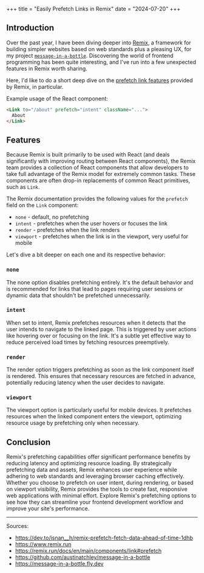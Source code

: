 +++
title = "Easily Prefetch Links in Remix"
date = "2024-07-20"
+++

## Introduction

Over the past year, I have been diving deeper into [Remix](https://www.remix.run), a framework for building simpler websites based on web standards plus a pleasing UX, for my project [`message-in-a-bottle`](https://github.com/austinatchley/message-in-a-bottle). Discovering the world of frontend programming has been quite interesting, and I've run into a few unexpected features in Remix worth sharing.

Here, I'd like to do a short deep dive on the [prefetch link features](https://remix.run/docs/en/main/components/link#prefetch) provided by Remix, in particular.

Example usage of the React component:
```html
<Link to="/about" prefetch="intent" className="...">
  About
</Link>
```

## Features

Because Remix is built primarily to be used with React (and deals significantly with improving routing between React components), the Remix team provides a collection of React components that allow developers to take full advantage of the Remix model for extremely common tasks. These components are often drop-in replacements of common React primitives, such as `Link`.

The Remix documentation provides the following values for the `prefetch` field on the `Link` component:

* `none` - default, no prefetching
* `intent` - prefetches when the user hovers or focuses the link
* `render` - prefetches when the link renders
* `viewport` - prefetches when the link is in the viewport, very useful for mobile

Let's dive a bit deeper on each one and its respective behavior:

### `none`
The none option disables prefetching entirely. It's the default behavior and is recommended for links that lead to pages requiring user sessions or dynamic data that shouldn't be prefetched unnecessarily.

### `intent`
When set to intent, Remix prefetches resources when it detects that the user intends to navigate to the linked page. This is triggered by user actions like hovering over or focusing on the link. It's a subtle yet effective way to reduce perceived load times by fetching resources preemptively.

### `render`
The render option triggers prefetching as soon as the link component itself is rendered. This ensures that necessary resources are fetched in advance, potentially reducing latency when the user decides to navigate.

### `viewport`
The viewport option is particularly useful for mobile devices. It prefetches resources when the linked component enters the viewport, optimizing resource usage by prefetching only when necessary.

## Conclusion
Remix's prefetching capabilities offer significant performance benefits by reducing latency and optimizing resource loading. By strategically prefetching data and assets, Remix enhances user experience while adhering to web standards and leveraging browser caching effectively. Whether you choose to prefetch on user intent, during rendering, or based on viewport visibility, Remix provides the tools to create fast, responsive web applications with minimal effort. Explore Remix's prefetching options to see how they can streamline your frontend development workflow and improve your site's performance.

-----------
Sources: 
* https://dev.to/isnan__h/remix-prefetch-fetch-data-ahead-of-time-1dhb
* https://www.remix.run
* https://remix.run/docs/en/main/components/link#prefetch
* https://github.com/austinatchley/message-in-a-bottle
* https://message-in-a-bottle.fly.dev
